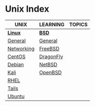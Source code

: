 # Unix Index

|UNIX|LEARNING|TOPICS|
|---|---|---|
|[**Linux**](linux-index)|[**BSD**](bsd-index)||
|[General](unix/linux/linux-general)|[General](unix/bsd/bsd-general) ||
|[Networking](unix/linux/linux-networking)|[FreeBSD](unix/bsd/bsd-freebsd)||
|[CentOS](unix/linux/linux-centos)|[DragonFly](unix/bsd/bsd-dragonfly)||
|[Debian](unix/linux/linux-debian)|[NetBSD](unix/bsd/bsd-netbsd)||
|[Kali](unix/linux/linux-kali)|[OpenBSD](unix/bsd/bsd-openbsd)||
|[RHEL](unix/linux/linux-rhel)|||
|[Tails](unix/linux/linux-tails)|||
|[Ubuntu](unix/linux/linux-ubuntu)|||

